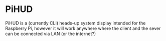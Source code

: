 # PiHUD
PiHUD is a (currently CLI) heads-up system display intended for the Raspberry Pi, however it will work anywhere where the client and the sever can be connected via LAN (or the internet?)
